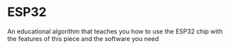 # ESP32
An educational algorithm that teaches you how to use the ESP32 chip with the features of this piece and the software you need
